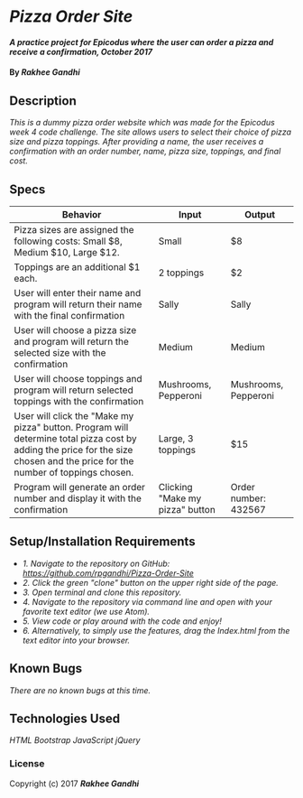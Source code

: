 # _Pizza Order Site_

#### _A practice project for Epicodus where the user can order a pizza and receive a confirmation, October 2017_

#### By _**Rakhee Gandhi**_

## Description

_This is a dummy pizza order website which was made for the Epicodus week 4 code challenge. The site allows users to select their choice of pizza size and pizza toppings. After providing a name, the user receives a confirmation with an order number, name, pizza size, toppings, and final cost._

## Specs

| Behavior                                                                                                                                                                      | Input                           | Output               |
|-------------------------------------------------------------------------------------------------------------------------------------------------------------------------------|---------------------------------|----------------------|
| Pizza sizes are assigned the following costs: Small $8, Medium $10, Large $12.                                                                                                | Small                           | $8                   |
| Toppings are an additional $1 each.                                                                                                                                           | 2 toppings                      | $2                   |
| User will enter their name and program will return their name with the final confirmation                                                                                     | Sally                           | Sally                |
| User will choose a pizza size and program will return the selected size with the confirmation                                                                                 | Medium                          | Medium               |
| User will choose toppings and program will return selected toppings with the confirmation                                                                                     | Mushrooms, Pepperoni            | Mushrooms, Pepperoni |
| User will click the "Make my pizza" button. Program will determine total pizza cost by adding the price for the size chosen and the price for the number of toppings chosen.  | Large, 3 toppings               | $15                  |
| Program will generate an order number and display it with the confirmation                                                                                                    | Clicking "Make my pizza" button | Order number: 432567 |

## Setup/Installation Requirements

* _1. Navigate to the repository on GitHub: https://github.com/rpgandhi/Pizza-Order-Site_
* _2. Click the green "clone" button on the upper right side of the page._
* _3. Open terminal and clone this repository._
* _4. Navigate to the repository via command line and open with your favorite text editor (we use Atom)._
* _5. View code or play around with the code and enjoy!_
* _6. Alternatively, to simply use the features, drag the Index.html from the text editor into your browser._

## Known Bugs

_There are no known bugs at this time._

## Technologies Used

_HTML_
_Bootstrap_
_JavaScript_
_jQuery_

### License

Copyright (c) 2017 **_Rakhee Gandhi_**
